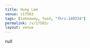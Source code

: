 ```yaml
---
title: Hung Lam
venue: v17503
tags: [takeaway, food, "fhrs:149334"]
permalink: /v/17503/
layout: venue
---
```

null